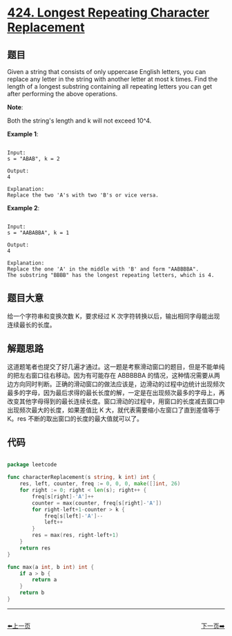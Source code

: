 # [424. Longest Repeating Character Replacement](https://leetcode.com/problems/longest-repeating-character-replacement/)

## 题目


Given a string that consists of only uppercase English letters, you can replace any letter in the string with another letter at most k times. Find the length of a longest substring containing all repeating letters you can get after performing the above operations.

**Note**:  

Both the string's length and k will not exceed 10^4.

**Example 1**:

```

Input:
s = "ABAB", k = 2

Output:
4

Explanation:
Replace the two 'A's with two 'B's or vice versa.

```

**Example 2**:

```

Input:
s = "AABABBA", k = 1

Output:
4

Explanation:
Replace the one 'A' in the middle with 'B' and form "AABBBBA".
The substring "BBBB" has the longest repeating letters, which is 4.

```



## 题目大意


给一个字符串和变换次数 K，要求经过 K 次字符转换以后，输出相同字母能出现连续最长的长度。


## 解题思路

这道题笔者也提交了好几遍才通过。这一题是考察滑动窗口的题目，但是不能单纯的把左右窗口往右移动。因为有可能存在 ABBBBBA 的情况，这种情况需要从两边方向同时判断。正确的滑动窗口的做法应该是，边滑动的过程中边统计出现频次最多的字母，因为最后求得的最长长度的解，一定是在出现频次最多的字母上，再改变其他字母得到的最长连续长度。窗口滑动的过程中，用窗口的长度减去窗口中出现频次最大的长度，如果差值比 K 大，就代表需要缩小左窗口了直到差值等于 K。res 不断的取出窗口的长度的最大值就可以了。




## 代码

```go

package leetcode

func characterReplacement(s string, k int) int {
	res, left, counter, freq := 0, 0, 0, make([]int, 26)
	for right := 0; right < len(s); right++ {
		freq[s[right]-'A']++
		counter = max(counter, freq[s[right]-'A'])
		for right-left+1-counter > k {
			freq[s[left]-'A']--
			left++
		}
		res = max(res, right-left+1)
	}
	return res
}

func max(a int, b int) int {
	if a > b {
		return a
	}
	return b
}

```
----------------------------------------------
<div style="display: flex;justify-content: space-between;align-items: center;">
<p><a href="https://books.halfrost.com/leetcode/ChapterFour/0421.Maximum-XOR-of-Two-Numbers-in-an-Array/">⬅️上一页</a></p>
<p><a href="https://books.halfrost.com/leetcode/ChapterFour/0433.Minimum-Genetic-Mutation/">下一页➡️</a></p>
</div>
